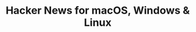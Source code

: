 ---
name: Hacker News
url: 'https://news.ycombinator.com/'
category: News
title: 'Hacker News for macOS, Windows & Linux'
key: hacker-news

---